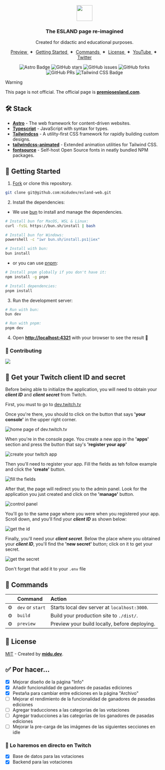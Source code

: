 <div align="center">
<img src="public/favicon.svg" height="50px" width="auto" /> 
<h3>
 The ESLAND page re-imagined
</h3>
<p>Created for didactic and educational purposes.</p>
</div>

<div align="center">
    <a href="#" target="_blank">
        Preview
    </a>
    <span>&nbsp;✦&nbsp;</span>
    <a href="#-getting-started">
        Getting Started
    </a>
    <span>&nbsp;✦&nbsp;</span>
    <a href="#-commands">
        Commands
    </a>
    <span>&nbsp;✦&nbsp;</span>
    <a href="#-license">
        License
    </a>
    <span>&nbsp;✦&nbsp;</span>
    <a href="https://www.youtube.com/c/midudev">
        YouTube
    </a>
    <span>&nbsp;✦&nbsp;</span>
    <a href="https://twitter.com/midudev">
        Twitter
    </a>
</div>

<p></p>

<div align="center">

![Astro Badge](https://img.shields.io/badge/Astro-BC52EE?logo=astro&logoColor=fff&style=flat)
![GitHub stars](https://img.shields.io/github/stars/midudev/esland-web)
![GitHub issues](https://img.shields.io/github/issues/midudev/esland-web)
![GitHub forks](https://img.shields.io/github/forks/midudev/esland-web)
![GitHub PRs](https://img.shields.io/github/issues-pr/midudev/esland-web)
![Tailwind CSS Badge](https://img.shields.io/badge/Tailwind%20CSS-06B6D4?logo=tailwindcss&logoColor=fff&style=flat)

</div>

> [!WARNING]
> This page is not official. The official page is [**premiosesland.com**](https://premiosesland.com/).

## 🛠️ Stack

- [**Astro**](https://astro.build/) - The web framework for content-driven websites.
- [**Typescript**](https://www.typescriptlang.org/) - JavaScript with syntax for types.
- [**Tailwindcss**](https://tailwindcss.com/) - A utility-first CSS framework for rapidly building custom designs.
- [**tailwindcss-animated**](https://github.com/new-data-services/tailwindcss-animated) - Extended animation utilities for Tailwind CSS.
- [**fontsource**](https://fontsource.org/) - Self-host Open Source fonts in neatly bundled NPM packages.

## 🚀 Getting Started

1. [Fork](https://github.com/midudev/esland-web/fork) or clone this repository.

```bash
git clone git@github.com:midudev/esland-web.git
```

2. Install the dependencies:

- We use [bun](https://bun.sh) to install and manage the dependencies.

```bash
# Install bun for MacOS, WSL & Linux:
curl -fsSL https://bun.sh/install | bash

# Install bun for Windows:
powershell -c "iwr bun.sh/install.ps1|iex"

# Install with bun:
bun install
```

- or you can use [pnpm](https://pnpm.io):

```bash
# Install pnpm globally if you don't have it:
npm install -g pnpm

# Install dependencies:
pnpm install
```

3. Run the development server:

```bash
# Run with bun:
bun dev

# Run with pnpm:
pnpm dev
```

4. Open [**http://localhost:4321**](http://localhost:4321/) with your browser to see the result 🚀

### 🤝 Contributing

<a href="https://github.com/midudev/esland-web/graphs/contributors">
  <img src="https://contrib.rocks/image?repo=midudev/esland-web" />
</a>

## 🔑 Get your Twitch client ID and secret

Before being able to initialize the application, you will need to obtain your **_client ID_** and **_client secret_** from Twitch.

First, you must to go to [dev.twitch.tv](https://dev.twitch.tv)

Once you're there, you should to click on the button that says **'your console'** in the upper right corner.

![home page of dev.twitch.tv](resourses/consola.png)

When you're in the console page. You create a new app in the **'apps'** section and press the button that say's **'register your app'**

![create your twitch app](resourses/crear-aplicacion.png)

Then you'll need to register your app. Fill the fields as teh follow example and click the **'create'** button.

![fill the fields](resourses/campos.png)

After that, the page will redirect you to the admin panel. Look for the application you just created and click on the **'manage'** button.

![control panel](resourses/panel_de_admin.png)

You'll go to the same page where you were when you registered your app. Scroll down, and you'll find your **_client ID_** as shown below:

![get the id](resourses/cliente_id.png)

Finally, you'll need your **_client secret_**. Below the place where you obtained your **_client ID_**, you'll find the **'new secret'** button; click on it to get your secret.

![get the secret](resourses/secreto.png)

Don't forget that add it to your `.env` file

## 🧞 Commands

|     | Command          | Action                                        |
| :-- | :--------------- | :-------------------------------------------- |
| ⚙️  | `dev` or `start` | Starts local dev server at `localhost:3000`.  |
| ⚙️  | `build`          | Build your production site to `./dist/`.      |
| ⚙️  | `preview`        | Preview your build locally, before deploying. |

## 🔑 License

[MIT](#) - Created by [**midu.dev**](https://midu.dev).

## ✅ Por hacer...

- [x] Mejorar diseño de la página "Info"
- [x] Añadir funcionalidad de ganadores de pasadas ediciones
- [x] Pestaña para cambiar entre ediciones en la página "Archivo"
- [ ] Mejorar el rendimiento de la funcionalidad de ganadores de pasadas ediciones
- [ ] Agregar traducciones a las categorías de las votaciones
- [ ] Agregar traducciones a las categorías de los ganadores de pasadas ediciones
- [ ] Mejorar la pre-carga de las imágenes de las siguientes secciones en idle

### 👀 Lo haremos en directo en Twitch

- [x] Base de datos para las votaciones
- [x] Backend para las votaciones
